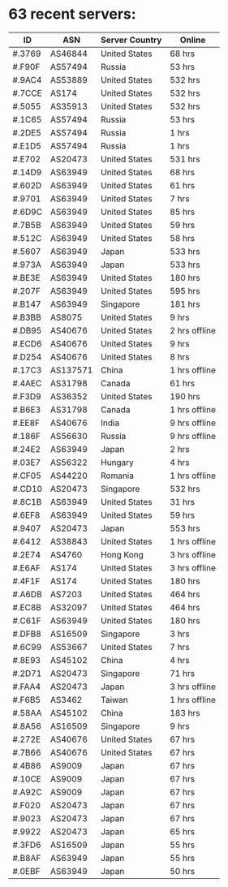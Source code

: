 # 63 recent servers:

| ID | ASN | Server Country | Online |
| ------ | ------ | ------ | ------ |
| #.3769 | AS46844 | United States | 68 hrs |
| #.F90F | AS57494 | Russia | 53 hrs |
| #.9AC4 | AS53889 | United States | 532 hrs |
| #.7CCE | AS174 | United States | 532 hrs |
| #.5055 | AS35913 | United States | 532 hrs |
| #.1C65 | AS57494 | Russia | 53 hrs |
| #.2DE5 | AS57494 | Russia | 1 hrs |
| #.E1D5 | AS57494 | Russia | 1 hrs |
| #.E702 | AS20473 | United States | 531 hrs |
| #.14D9 | AS63949 | United States | 68 hrs |
| #.602D | AS63949 | United States | 61 hrs |
| #.9701 | AS63949 | United States | 7 hrs |
| #.6D9C | AS63949 | United States | 85 hrs |
| #.7B5B | AS63949 | United States | 59 hrs |
| #.512C | AS63949 | United States | 58 hrs |
| #.5607 | AS63949 | Japan | 533 hrs |
| #.973A | AS63949 | Japan | 533 hrs |
| #.BE3E | AS63949 | United States | 180 hrs |
| #.207F | AS63949 | United States | 595 hrs |
| #.B147 | AS63949 | Singapore | 181 hrs |
| #.B3BB | AS8075 | United States | 9 hrs |
| #.DB95 | AS40676 | United States | 2 hrs offline |
| #.ECD6 | AS40676 | United States | 9 hrs |
| #.D254 | AS40676 | United States | 8 hrs |
| #.17C3 | AS137571 | China | 1 hrs offline |
| #.4AEC | AS31798 | Canada | 61 hrs |
| #.F3D9 | AS36352 | United States | 190 hrs |
| #.B6E3 | AS31798 | Canada | 1 hrs offline |
| #.EE8F | AS40676 | India | 9 hrs offline |
| #.186F | AS56630 | Russia | 9 hrs offline |
| #.24E2 | AS63949 | Japan | 2 hrs |
| #.03E7 | AS56322 | Hungary | 4 hrs |
| #.CF05 | AS44220 | Romania | 1 hrs offline |
| #.CD10 | AS20473 | Singapore | 532 hrs |
| #.8C1B | AS63949 | United States | 31 hrs |
| #.6EF8 | AS63949 | United States | 59 hrs |
| #.9407 | AS20473 | Japan | 553 hrs |
| #.6412 | AS38843 | United States | 1 hrs offline |
| #.2E74 | AS4760 | Hong Kong | 3 hrs offline |
| #.E6AF | AS174 | United States | 3 hrs offline |
| #.4F1F | AS174 | United States | 180 hrs |
| #.A6DB | AS7203 | United States | 464 hrs |
| #.EC8B | AS32097 | United States | 464 hrs |
| #.C61F | AS63949 | United States | 180 hrs |
| #.DFB8 | AS16509 | Singapore | 3 hrs |
| #.6C99 | AS53667 | United States | 7 hrs |
| #.8E93 | AS45102 | China | 4 hrs |
| #.2D71 | AS20473 | Singapore | 71 hrs |
| #.FAA4 | AS20473 | Japan | 3 hrs offline |
| #.F6B5 | AS3462 | Taiwan | 1 hrs offline |
| #.58AA | AS45102 | China | 183 hrs |
| #.8A56 | AS16509 | Singapore | 9 hrs |
| #.272E | AS40676 | United States | 67 hrs |
| #.7B66 | AS40676 | United States | 67 hrs |
| #.4B86 | AS9009 | Japan | 67 hrs |
| #.10CE | AS9009 | Japan | 67 hrs |
| #.A92C | AS9009 | Japan | 67 hrs |
| #.F020 | AS20473 | Japan | 67 hrs |
| #.9023 | AS20473 | Japan | 67 hrs |
| #.9922 | AS20473 | Japan | 65 hrs |
| #.3FD6 | AS16509 | Japan | 55 hrs |
| #.B8AF | AS63949 | Japan | 55 hrs |
| #.0EBF | AS63949 | Japan | 50 hrs |

